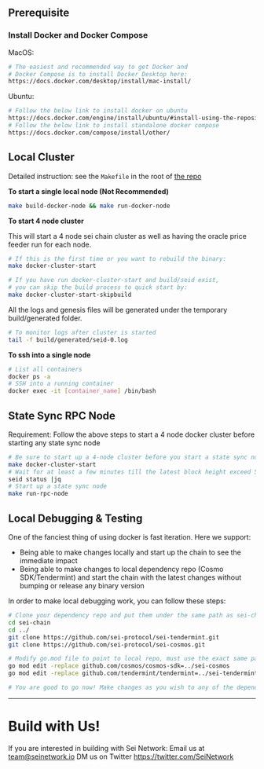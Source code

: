 ## Prerequisite

### Install Docker and Docker Compose
MacOS:
```sh
# The easiest and recommended way to get Docker and
# Docker Compose is to install Docker Desktop here:
https://docs.docker.com/desktop/install/mac-install/
```

Ubuntu:
```sh
# Follow the below link to install docker on ubuntu
https://docs.docker.com/engine/install/ubuntu/#install-using-the-repository
# Follow the below link to install standalone docker compose
https://docs.docker.com/compose/install/other/
```

## Local Cluster

Detailed instruction: see the `Makefile` in the root of [the repo](https://github.com/sei-protocol/sei-chain/blob/main/Makefile)

**To start a single local node (Not Recommended)**

```sh
make build-docker-node && make run-docker-node
```

**To start 4 node cluster**

This will start a 4 node sei chain cluster as well as having the oracle price feeder run for each node.
```sh
# If this is the first time or you want to rebuild the binary:
make docker-cluster-start

# If you have run docker-cluster-start and build/seid exist,
# you can skip the build process to quick start by:
make docker-cluster-start-skipbuild
```
All the logs and genesis files will be generated under the temporary build/generated folder.

```sh
# To monitor logs after cluster is started
tail -f build/generated/seid-0.log
```

**To ssh into a single node**
```sh
# List all containers
docker ps -a
# SSH into a running container
docker exec -it [container_name] /bin/bash
```

## State Sync RPC Node

Requirement: Follow the above steps to start a 4 node docker cluster before starting any state sync node

```sh
# Be sure to start up a 4-node cluster before you start a state sync node
make docker-cluster-start
# Wait for at least a few minutes till the latest block height exceed 500 (this can be changed via app.toml)
seid status |jq
# Start up a state sync node
make run-rpc-node
```

## Local Debugging & Testing
One of the fanciest thing of using docker is fast iteration. Here we support:
- Being able to make changes locally and start up the chain to see the immediate impact
- Being able to make changes to local dependency repo (Cosmo SDK/Tendermint) and start the chain with the latest changes without bumping or release any binary version


In order to make local debugging work, you can follow these steps:
```sh
# Clone your dependency repo and put them under the same path as sei-chain
cd sei-chain
cd ../
git clone https://github.com/sei-protocol/sei-tendermint.git
git clone https://github.com/sei-protocol/sei-cosmos.git

# Modify go.mod file to point to local repo, must use the exact same path as below:
go mod edit -replace github.com/cosmos/cosmos-sdk=../sei-cosmos
go mod edit -replace github.com/tendermint/tendermint=../sei-tendermint

# You are good to go now! Make changes as you wish to any of the dependency repo and run docker to test it out.

```
****



# Build with Us!
If you are interested in building with Sei Network:
Email us at team@seinetwork.io
DM us on Twitter https://twitter.com/SeiNetwork
